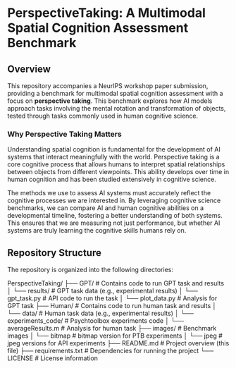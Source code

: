 # PerspectiveTaking: A Multimodal Spatial Cognition Assessment Benchmark

## Overview

This repository accompanies a NeurIPS workshop paper submission, providing a benchmark for multimodal spatial cognition assessment with a focus on **perspective taking**. This benchmark explores how AI models approach tasks involving the mental rotation and transformation of objects, tested through tasks commonly used in human cognitive science.

### Why Perspective Taking Matters

Understanding spatial cognition is fundamental for the development of AI systems that interact meaningfully with the world. Perspective taking is a core cognitive process that allows humans to interpret spatial relationships between objects from different viewpoints. This ability develops over time in human cognition and has been studied extensively in cognitive science.

The methods we use to assess AI systems must accurately reflect the cognitive processes we are interested in. By leveraging cognitive science benchmarks, we can compare AI and human cognitive abilities on a developmental timeline, fostering a better understanding of both systems. This ensures that we are measuring not just performance, but whether AI systems are truly learning the cognitive skills humans rely on.

## Repository Structure

The repository is organized into the following directories:

PerspectiveTaking/
├── GPT/                    # Contains code to run GPT task and results
│   └── results/            # GPT task data (e.g., experimental results)
│   └── gpt_task.py         # API code to run the task
│   └── plot_data.py        # Analysis for GPT task
├── Human/                  # Contains code to run human task and results
│   └── data/               # Human task data (e.g., experimental results)
│   └── experiments_code/   # Psychtoolbox experiments code
│   └── averageResults.m    # Analysis for human task
├── images/                 # Benchmark images
│   └── bitmap              # bitmap version for PTB experiments
│   └── jpeg                # jpeg versions for API experiments
├── README.md               # Project overview (this file)
├── requirements.txt        # Dependencies for running the project
└── LICENSE                 # License information

